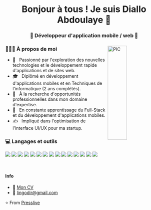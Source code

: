 <h1 align="center">Bonjour à tous ! Je suis Diallo Abdoulaye 👋 </h1>
<h3 align="center">🚀 Développeur d'application mobile / web 🚀</h3>
<div>
  <img width="35%" align="right" alt="PIC" height="300px" src="https://www.pngitem.com/pimgs/m/4-42822_apple-tv-copy-developer-illustration-png-transparent-png.png" />
  <div align="left"> 
    <h3> 👨🏻‍💻 À propos de moi </h3>
    <ul>
      <li>🤔 &nbsp; Passionné par l'exploration des nouvelles technologies et le développement rapide d'applications et de sites web.</li>
      <li>🎓 &nbsp; Diplômé en développement d'applications mobiles et en Techniques de l’informatique (2 ans complétés).</li>
      <li>💼 &nbsp; À la recherche d'opportunités professionnelles dans mon domaine d'expertise.</li>
      <li>🌱 &nbsp; En constante apprentissage du Full-Stack et du développement d'applications mobiles.</li>
      <li>✍️ &nbsp; Impliqué dans l'optimisation de l'interface UI/UX pour ma startup.</li>
    </ul>
  </div> 
</div>

<div>
  <h3> 💻 Langages et outils</h3>
  <p>
    <a href="https://www.javascript.com/"><img src="https://img.icons8.com/color/48/000000/javascript.png"/></a>
    <a href="https://reactjs.org/"><img src="https://img.icons8.com/color/48/000000/react-native.png"/></a>
    <a href="https://www.typescriptlang.org/"><img src="https://img.icons8.com/color/48/000000/typescript.png"/></a>
    <a href="https://nextjs.org/"><img src="https://img.icons8.com/color/48/000000/nextjs.png"/></a>
    <a href="https://sass-lang.com/"><img src="https://img.icons8.com/color/48/000000/sass.png"/></a>
    <a href="https://vuejs.org/"><img src="https://img.icons8.com/color/48/000000/vue-js.png"/></a>
    <a href="https://nodejs.org/"><img src="https://img.icons8.com/color/48/000000/nodejs.png"/></a>
    <a href="https://www.mongodb.com/"><img src="https://img.icons8.com/color/48/000000/mongodb.png"/></a>
    <a href="https://www.mysql.com/fr/"><img src="https://img.icons8.com/color/48/000000/mysql-logo.png"/></a>
    <a href="https://visualstudio.microsoft.com/"><img src="https://img.icons8.com/color/48/000000/visual-studio-code-2019.png"/></a>
    <a href="https://www.npmjs.com/"><img src="https://img.icons8.com/color/48/000000/npm.png"/></a>
    <a href="https://getbootstrap.com/"><img src="https://img.icons8.com/color/48/000000/bootstrap.png"/></a>
    <a href="https://github.com/"><img src="https://img.icons8.com/color/48/000000/github--v1.png"/></a>
    <a href="https://www.w3schools.com/css/"><img src="https://img.icons8.com/color/48/000000/css3.png"/></a>
    <a href="https://www.w3schools.com/html/"><img src="https://img.icons8.com/color/48/000000/html-5.png"/></a>
  </p>
</div>

<br/>

#### Info
- :paperclip: <a href="https://drive.google.com/file/d/1s1_nPQtx9miprLGmmsCb69Un8o4zxIQ7/view?usp=sharing">Mon CV</a>
- :email: lingodir@gmail.com

⭐️ From [Presslive](https://github.com/Presslive)
